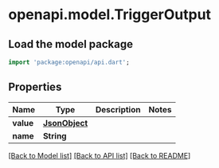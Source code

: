 # openapi.model.TriggerOutput

## Load the model package

```dart
import 'package:openapi/api.dart';
```

## Properties

| Name      | Type                                  | Description | Notes |
| --------- | ------------------------------------- | ----------- | ----- |
| **value** | [**JsonObject**](../../dart/doc/.md/) |             |       |
| **name**  | **String**                            |             |       |

[\[Back to Model list\]](./#documentation-for-models) [\[Back to API list\]](./#documentation-for-api-endpoints) [\[Back to README\]](./)
